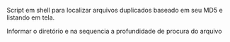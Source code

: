 Script em shell para localizar arquivos duplicados baseado em seu MD5 e listando em tela.

Informar o diretório e na sequencia a profundidade de procura do arquivo
